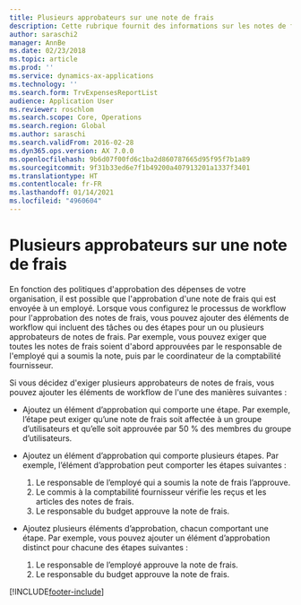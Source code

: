 ```yaml
---
title: Plusieurs approbateurs sur une note de frais
description: Cette rubrique fournit des informations sur les notes de frais qui nécessitent l'approbation de plusieurs personnes.
author: saraschi2
manager: AnnBe
ms.date: 02/23/2018
ms.topic: article
ms.prod: ''
ms.service: dynamics-ax-applications
ms.technology: ''
ms.search.form: TrvExpensesReportList
audience: Application User
ms.reviewer: roschlom
ms.search.scope: Core, Operations
ms.search.region: Global
ms.author: saraschi
ms.search.validFrom: 2016-02-28
ms.dyn365.ops.version: AX 7.0.0
ms.openlocfilehash: 9b6d07f00fd6c1ba2d860787665d95f95f7b1a89
ms.sourcegitcommit: 9f31b33ed6e7f1b49200a407913201a1337f3401
ms.translationtype: HT
ms.contentlocale: fr-FR
ms.lasthandoff: 01/14/2021
ms.locfileid: "4960604"
---
```

# <a name="multiple-approvers-on-an-expense-report"></a>Plusieurs approbateurs sur une note de frais

En fonction des politiques d'approbation des dépenses de votre organisation, il est possible que l'approbation d'une note de frais qui est envoyée à un employé. Lorsque vous configurez le processus de workflow pour l'approbation des notes de frais, vous pouvez ajouter des éléments de workflow qui incluent des tâches ou des étapes pour un ou plusieurs approbateurs de notes de frais. Par exemple, vous pouvez exiger que toutes les notes de frais soient d'abord approuvées par le responsable de l'employé qui a soumis la note, puis par le coordinateur de la comptabilité fournisseur.

Si vous décidez d'exiger plusieurs approbateurs de notes de frais, vous pouvez ajouter les éléments de workflow de l'une des manières suivantes :

- Ajoutez un élément d’approbation qui comporte une étape. Par exemple, l’étape peut exiger qu’une note de frais soit affectée à un groupe d’utilisateurs et qu’elle soit approuvée par 50 % des membres du groupe d’utilisateurs.
- Ajoutez un élément d’approbation qui comporte plusieurs étapes. Par exemple, l’élément d’approbation peut comporter les étapes suivantes :

    1. Le responsable de l’employé qui a soumis la note de frais l’approuve.
    2. Le commis à la comptabilité fournisseur vérifie les reçus et les articles des notes de frais.
    3. Le responsable du budget approuve la note de frais.

- Ajoutez plusieurs éléments d’approbation, chacun comportant une étape. Par exemple, vous pouvez ajouter un élément d’approbation distinct pour chacune des étapes suivantes :

    1. Le responsable de l’employé approuve la note de frais.
    2. Le responsable du budget approuve la note de frais.


[!INCLUDE[footer-include](../includes/footer-banner.md)]